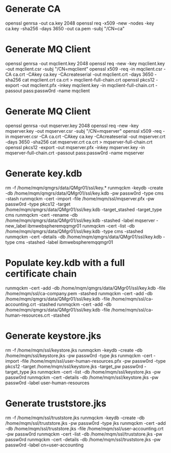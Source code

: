 # Generate CA
openssl genrsa -out ca.key 2048
openssl req -x509 -new -nodes -key ca.key -sha256 -days 3650 -out ca.pem -subj "/CN=ca"

# Generate MQ Client
openssl genrsa -out mqclient.key 2048
openssl req -new -key mqclient.key -out mqclient.csr -subj "/CN=mqclient"
openssl x509 -req -in mqclient.csr -CA ca.crt -CAkey ca.key -CAcreateserial -out mqclient.crt -days 3650 -sha256
cat mqclient.crt ca.crt > mqclient-full-chain.crt
openssl pkcs12 -export -out mqclient.pfx -inkey mqclient.key -in mqclient-full-chain.crt -passout pass:passw0rd -name mqclient

# Generate MQ Client
openssl genrsa -out mqserver.key 2048
openssl req -new -key mqserver.key -out mqserver.csr -subj "/CN=mqserver"
openssl x509 -req -in mqserver.csr -CA ca.crt -CAkey ca.key -CAcreateserial -out mqserver.crt -days 3650 -sha256
cat mqserver.crt ca.crt > mqserver-full-chain.crt
openssl pkcs12 -export -out mqserver.pfx -inkey mqserver.key -in mqserver-full-chain.crt -passout pass:passw0rd -name mqserver

# Generate key.kdb
rm -f /home/mqm/qmgrs/data/QMgr01/ssl/key.*
runmqckm -keydb -create -db /home/mqm/qmgrs/data/QMgr01/ssl/key.kdb -pw passw0rd -type cms -stash
runmqckm -cert -import -file /home/mqm/ssl/mqserver.pfx -pw passw0rd -type pkcs12 -target /home/mqm/qmgrs/data/QMgr01/ssl/key.kdb -target_stashed -target_type cms
runmqckm -cert -rename -db /home/mqm/qmgrs/data/QMgr01/ssl/key.kdb -stashed -label mqserver -new_label ibmwebspheremqqmgr01
runmqckm -cert -list -db /home/mqm/qmgrs/data/QMgr01/ssl/key.kdb -type cms -stashed
runmqckm -cert -details -db /home/mqm/qmgrs/data/QMgr01/ssl/key.kdb -type cms -stashed -label ibmwebspheremqqmgr01

# Populate key.kdb with a full certificate chain
runmqckm -cert -add -db /home/mqm/qmgrs/data/QMgr01/ssl/key.kdb -file /home/mqm/ssl/ca-company.pem -stashed
runmqckm -cert -add -db /home/mqm/qmgrs/data/QMgr01/ssl/key.kdb -file /home/mqm/ssl/ca-accounting.crt -stashed
runmqckm -cert -add -db /home/mqm/qmgrs/data/QMgr01/ssl/key.kdb -file /home/mqm/ssl/ca-human-resources.crt -stashed

# Generate keystore.jks
rm -f /home/mqm/ssl/keystore.jks
runmqckm -keydb -create -db /home/mqm/ssl/keystore.jks -pw passw0rd -type jks
runmqckm -cert -import -file /home/mqm/ssl/user-human-resources.pfx -pw passw0rd -type pkcs12 -target /home/mqm/ssl/keystore.jks -target_pw passw0rd -target_type jks
runmqckm -cert -list -db /home/mqm/ssl/keystore.jks -pw passw0rd
runmqckm -cert -details -db /home/mqm/ssl/keystore.jks -pw passw0rd -label user-human-resources

# Generate truststore.jks
rm -f /home/mqm/ssl/truststore.jks
runmqckm -keydb -create -db /home/mqm/ssl/truststore.jks -pw passw0rd -type jks
runmqckm -cert -add -db /home/mqm/ssl/truststore.jks -file /home/mqm/ssl/user-accounting.crt -pw passw0rd
runmqckm -cert -list -db /home/mqm/ssl/truststore.jks -pw passw0rd
runmqckm -cert -details -db /home/mqm/ssl/truststore.jks -pw passw0rd -label cn=user-accounting